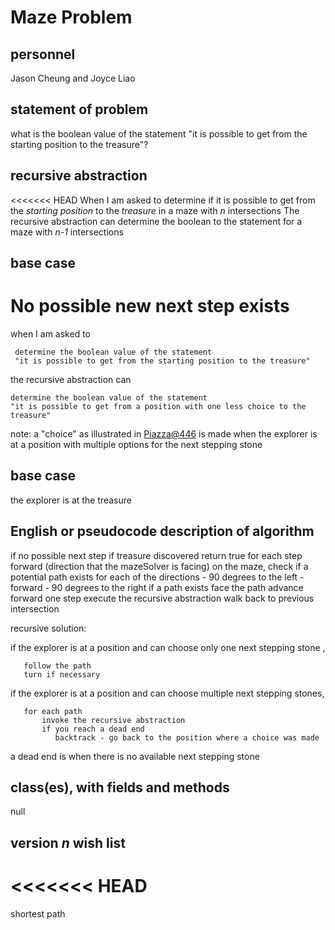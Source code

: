 # Maze Problem

## personnel 
Jason Cheung and Joyce Liao

## statement of problem
what is the boolean value of the statement "it is possible to get from the starting position to the treasure"?

## recursive abstraction
<<<<<<< HEAD
When I am asked to 
	determine if it is possible to get 
	from the _starting position_ 
	to the _treasure_
	in a maze with _n_ intersections
The recursive abstraction can
	determine the boolean to the statement 
	for a maze with _n-1_ intersections

## base case
No possible new next step exists
=======
when I am asked to

     determine the boolean value of the statement
     "it is possible to get from the starting position to the treasure"
     
the recursive abstraction can

    determine the boolean value of the statement
    "it is possible to get from a position with one less choice to the treasure"

note: a "choice" as illustrated in [Piazza@446](https://piazza.com/class/j7oyiev6r7x576?cid=446) is made when the explorer is at a position with multiple options for the next stepping stone 

## base case
the explorer is at the treasure

## English or pseudocode description of algorithm
if no possible next step
	if treasure discovered
		return true
for each step forward (direction that the mazeSolver is facing) on the maze, check if a potential path exists 
for each of the directions 
	- 90 degrees to the left
	- forward
	- 90 degrees to the right
if a path exists
	face the path
	advance forward one step
	execute the recursive abstraction
	walk back to previous intersection

recursive solution:

if the explorer is at a position and can choose only one next stepping stone ,

       follow the path
       turn if necessary

if the explorer is at a position and can choose multiple next stepping stones,

       for each path
       	   invoke the recursive abstraction
       	   if you reach a dead end
       	      backtrack - go back to the position where a choice was made	

a dead end is when there is no available next stepping stone

## class(es), with fields and methods
null

## version *n* wish list
<<<<<<< HEAD
=======
shortest path
